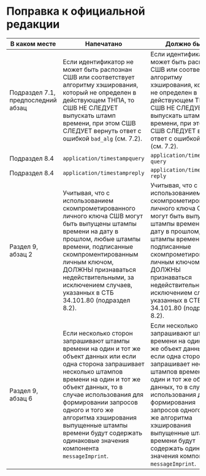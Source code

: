 # Поправка к официальной редакции

| В каком месте | Напечатано | Должно быть |
|---------------|------------|-------------|
| Подраздел 7.1, предпоследний абзац | Если идентификатор не может быть распознан СШВ или соответствует алгоритму хэширования, который не определен в действующем ТНПА, то СШВ НЕ СЛЕДУЕТ выпускать штамп времени, при этом СШВ СЛЕДУЕТ вернуть ответ с ошибкой `bad_alg` (см. 7.2). |   Если идентификатор не может быть распознан СШВ или соответствует алгоритму   хэширования, который не определен в действующем ТНПА, то СШВ НЕ СЛЕДУЕТ   выпускать штамп времени, при этом СШВ СЛЕДУЕТ вернуть ответ с ошибкой   `badAlg` (см. 7.2). |
| Подраздел 8.4 | `application/timestampquery` | `application/timestamp-query` |
| Подраздел 8.4 | `application/timestampreply` | `application/timestamp-reply` |
| Раздел 9, абзац 2 | Учитывая, что с использованием скомпрометированного личного ключа СШВ могут быть выпущены штампы времени на дату в прошлом, любые штампы времени, подписанные скомпроментированным личным ключом, ДОЛЖНЫ признаваться недействительными, за исключением случаев, указанных в СТБ 34.101.80 (подраздел 8.2). | Учитывая, что с использованием скомпрометированного личного ключа СШВ могут быть выпущены штампы времени на дату в прошлом, любые штампы времени, подписанные скомпрометированным личным ключом, ДОЛЖНЫ признаваться недействительными, за исключением случаев, указанных в СТБ 34.101.80 (подраздел 8.2).|
| Раздел 9, абзац 6 | Если несколько сторон запрашивают штампы времени на один и тот же объект данных или если одна сторона запрашивает несколько штампов времени на один и тот же объект данных, то в случае использования для формировании запросов одного и того же алгоритма хэширования выпущенные штампы времени будут содержать одинаковые значения компонента `messageImprint`. | Если несколько сторон запрашивают штампы времени на один и тот же объект данных или если одна сторона запрашивает несколько штампов времени на один и тот же объект данных, то в случае использования для формирования запросов одного и того же алгоритма хэширования выпущенные штампы времени будут содержать одинаковые значения компонента `messageImprint`.|